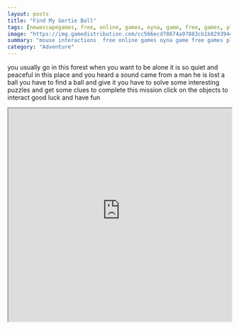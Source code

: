 ```yaml
---
layout: posts
title: "Find My Gertie Ball"
tags: [newescapegames, free, online, games, oyna, game, free, games, play, play, games]
image: "https://img.gamedistribution.com/cc566ecd78674a97883cb1b8293944d9-512x384.jpeg"
summary: "mouse interactions  free online games oyna game free games play play games"
category: "Adventure"
---
```


you usually go in this forest when you want to be alone it is so quiet and peaceful in this place and you heard a sound came from a man he is lost a ball you have to find a ball and give it you have to solve some interesting puzzles and get some clues to complete this mission click on the objects to interact good luck and have fun

<iframe width="100%" height="480px;" src="https://flash.gamedistribution.com?game=cc566ecd78674a97883cb1b8293944d9"></iframe>